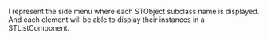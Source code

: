 I represent the side menu where each STObject subclass name is displayed.
And each element will be able to display their instances in a STListComponent.